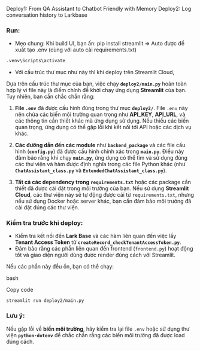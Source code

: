 Deploy1: From QA Assistant to Chatbot Friendly with Memory
Deploy2: Log conversation history to Larkbase

### Run: 
- Mẹo chung: Khi build UI, bạn ấn: pip install streamlit => Auto được đề xuất tạo .env (cùng với auto cài requirements.txt)
```bash
.venv\Scripts\activate
```

- Với cấu trúc thư mục như này thì khi deploy trên Streamlit Cloud, 


Dựa trên cấu trúc thư mục của bạn, việc chạy **`deploy2/main.py`** hoàn toàn hợp lý vì file này là điểm chính để khởi chạy ứng dụng **Streamlit** của bạn. Tuy nhiên, bạn cần chắc chắn rằng:

1. **File `.env`** đã được cấu hình đúng trong thư mục **`deploy2/`**. File `.env` này nên chứa các biến môi trường quan trọng như **API_KEY**, **API_URL**, và các thông tin cần thiết khác mà ứng dụng sử dụng. Nếu thiếu các biến quan trọng, ứng dụng có thể gặp lỗi khi kết nối tới API hoặc các dịch vụ khác.
    
2. **Các đường dẫn đến các module** như **`backend_package`** và các file cấu hình (**`config.py`**) đã được cấu hình chính xác trong **`main.py`**. Điều này đảm bảo rằng khi chạy **`main.py`**, ứng dụng có thể tìm và sử dụng đúng các thư viện và hàm được định nghĩa trong các file Python khác (như **`ChatAssistant_class.py`** và **`ExtendedChatAssistant_class.py`**).
    
3. **Tất cả các dependency trong `requirements.txt`** hoặc các package cần thiết đã được cài đặt trong môi trường của bạn. Nếu sử dụng **Streamlit Cloud**, các thư viện này sẽ tự động được cài từ `requirements.txt`, nhưng nếu sử dụng Docker hoặc server khác, bạn cần đảm bảo môi trường đã cài đặt đúng các thư viện.
    

### Kiểm tra trước khi deploy:

- Kiểm tra kết nối đến **Lark Base** và các hàm liên quan đến việc lấy **Tenant Access Token** từ **`createRecord_checkTenantAccessToken.py`**.
- Đảm bảo rằng các phần liên quan đến frontend (`frontend.py`) hoạt động tốt và giao diện người dùng được render đúng cách với Streamlit.

Nếu các phần này đều ổn, bạn có thể chạy:

bash

Copy code

`streamlit run deploy2/main.py`

### Lưu ý:

Nếu gặp lỗi về **biến môi trường**, hãy kiểm tra lại file `.env` hoặc sử dụng thư viện **`python-dotenv`** để chắc chắn rằng các biến môi trường đã được load đúng cách.
